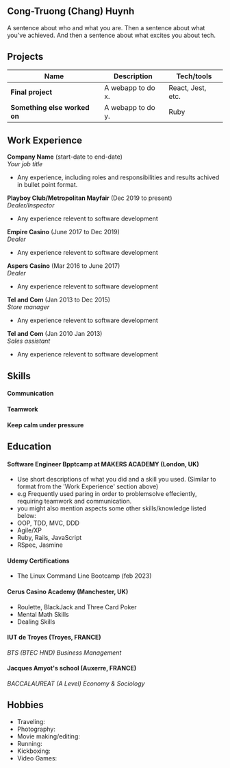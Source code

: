 ## Cong-Truong (Chang) Huynh

A sentence about who and what you are. Then a sentence about what you've achieved. And then a sentence about what excites you about tech.

## Projects

| Name                         | Description       | Tech/tools        |
| ---------------------------- | ----------------- | ----------------- |
| **Final project**            | A webapp to do x. | React, Jest, etc. |
| **Something else worked on** | A webapp to do y. | Ruby              |

## Work Experience

**Company Name** (start-date to end-date)  
_Your job title_
- Any experience, including roles and responsibilities and results achived in bullet point format.

**Playboy Club/Metropolitan Mayfair** (Dec 2019 to present)  
_Dealer/Inspector_
- Any experience relevent to software development

**Empire Casino** (June 2017 to Dec 2019)  
_Dealer_
- Any experience relevent to software development

**Aspers Casino** (Mar 2016 to June 2017)  
_Dealer_
- Any experience relevent to software development
 
**Tel and Com** (Jan 2013 to Dec 2015)  
_Store manager_
- Any experience relevent to software development

**Tel and Com** (Jan 2010 Jan 2013)  
_Sales assistant_
- Any experience relevent to software development

## Skills

#### Communication


#### Teamwork


#### Keep calm under pressure


## Education

#### Software Engineer Bpptcamp at MAKERS ACADEMY (London, UK)
- Use short descriptions of what you did and a skill you used. (Similar to format from the 'Work Experience' section above)
- e.g Frequently used paring in order to problemsolve effeciently, requiring teamwork and communication.
- you might also mention aspects some other skills/knowledge listed below: 
- OOP, TDD, MVC, DDD
- Agile/XP
- Ruby, Rails, JavaScript
- RSpec, Jasmine

#### Udemy Certifications
- The Linux Command Line Bootcamp (feb 2023)

#### Cerus Casino Academy (Manchester, UK)
- Roulette, BlackJack and Three Card Poker
- Mental Math Skills
- Dealing Skills

#### IUT de Troyes (Troyes, FRANCE)
_BTS (BTEC HND) Business Management_

#### Jacques Amyot's school (Auxerre, FRANCE)
_BACCALAUREAT (A Level) Economy & Sociology_

## Hobbies

- Traveling:
- Photography: 
- Movie making/editing:
- Running:
- Kickboxing:
- Video Games: 
